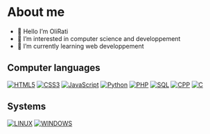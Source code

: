 # About me

- 👋 Hello I’m OliRati
- 👀 I’m interested in computer science and developpement
- 🌱 I’m currently learning web developpement

## Computer languages

[![HTML5](https://img.shields.io/badge/-HTML5-E34F26?style=for-the-badge&logo=html5&logoColor=white)](https://shields.io/)
[![CSS3](https://img.shields.io/badge/-CSS3-1572B6?style=for-the-badge&logo=css3&logoColor=white)](https://shields.io/)
[![JavaScript](https://img.shields.io/badge/-JavaScript-F7DF1E?style=for-the-badge&logo=javascript&logoColor=black)](https://shields.io/)
[![Python](https://img.shields.io/badge/-Python-FFD43B?style=for-the-badge&logo=Python&logoColor=blue)](https://shields.io/)
[![PHP](https://img.shields.io/badge/-PHP-777BB4?style=for-the-badge&logo=php&logoColor=white)](https://shields.io/)
[![SQL](https://img.shields.io/badge/-SQL-4479A1?style=for-the-badge&logo=postgresql&logoColor=white)](https://shields.io/)
[![CPP](https://img.shields.io/badge/-c++-00599C?style=for-the-badge&logo=cplusplus&logoColor=white)](https://shields.io/)
[![C](https://img.shields.io/badge/-c-00599C?style=for-the-badge&logo=c&logoColor=white)](https://shields.io/)

## Systems

[![LINUX](https://img.shields.io/badge/Linux-FCC624?style=for-the-badge&logo=linux&logoColor=black)](https://shields.io/)
[![WINDOWS](https://img.shields.io/badge/Windows-0078D6?style=for-the-badge&logo=windows&logoColor=white)](https://shields.io/)

<!--
OliRati/OliRati is a ✨ special ✨ repository because its `README.md` (this file) appears on your GitHub profile.
You can click the Preview link to take a look at your changes.

[![GPLv3](https://img.shields.io/badge/License-GPLv3-blue.svg)](https://shields.io/)

Here are some ideas to get you started:

- 🔭 I’m currently working on ...
- 🌱 I’m currently learning ...
- 👯 I’m looking to collaborate on ...
- 🤔 I’m looking for help with ...
- 💬 Ask me about ...
- 📫 How to reach me: ...
- 😄 Pronouns: ...
- ⚡ Fun fact: ...
-->
